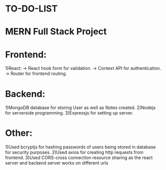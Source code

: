 # TO-DO-LIST
# MERN Full Stack Project
# Frontend:
1)React: 
-> React hook form for validation.
-> Context API for authentication.
-> Router for frontend routing.

# Backend:
1)MongoDB database for storing User as well as Notes created.
2)Nodejs for serverside programming.
3)Expressjs for setting up server.

# Other:
1)Used bcryptjs for hashing passwords of users being stored in database for security purposes.
2)Used axios for creating http requests from frontend.
3)Used CORS-cross connection resource sharing as the react server and backend server works on different urls
